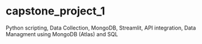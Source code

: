 # capstone_project_1
Python scripting, Data Collection, MongoDB, Streamlit, API integration, Data Managment using MongoDB (Atlas) and SQL
